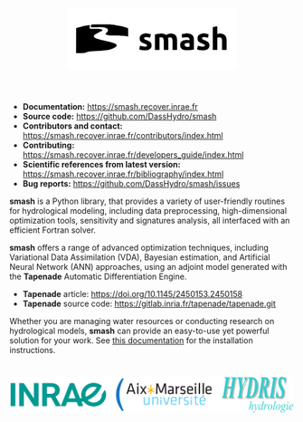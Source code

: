 <h1 align="center">
<picture>
  <source media="(prefers-color-scheme: dark)" srcset="doc/source/_static/logo_smash_dark.svg">
  <img src="doc/source/_static/logo_smash.svg" width="300">
</picture>
</h1><br>

- **Documentation:** https://smash.recover.inrae.fr
- **Source code:** https://github.com/DassHydro/smash
- **Contributors and contact:** https://smash.recover.inrae.fr/contributors/index.html
- **Contributing:** https://smash.recover.inrae.fr/developers_guide/index.html
- **Scientific references from latest version:** https://smash.recover.inrae.fr/bibliography/index.html
- **Bug reports:** https://github.com/DassHydro/smash/issues

**smash** is a Python library, that provides a variety of user-friendly routines for hydrological modeling, including data preprocessing, high-dimensional optimization tools, sensitivity and signatures analysis, all interfaced with an efficient Fortran solver.

**smash** offers a range of advanced optimization techniques, including Variational Data Assimilation (VDA), Bayesian estimation, and Artificial Neural Network (ANN) approaches, using an adjoint model generated with the **Tapenade** Automatic Differentiation Engine.

- **Tapenade** article: https://doi.org/10.1145/2450153.2450158
- **Tapenade** source code: https://gitlab.inria.fr/tapenade/tapenade.git

Whether you are managing water resources or conducting research on hydrological models, **smash** can provide an easy-to-use yet powerful solution for your work. See [this documentation](https://smash.recover.inrae.fr/getting_started/index.html) for the installation instructions.

<h1 align="center">
<picture>
  <source media="(prefers-color-scheme: dark)" srcset="doc/source/_static/corporate_logo_dark.svg">
  <img src="doc/source/_static/corporate_logo.svg" width="500">
</picture>
</h1><br>
